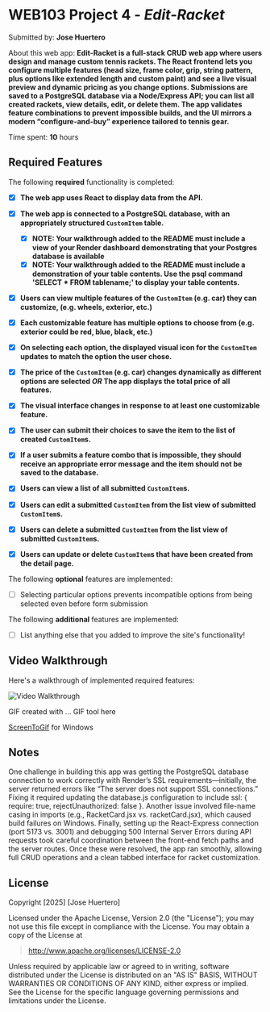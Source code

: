 # WEB103 Project 4 - *Edit-Racket*

Submitted by: **Jose Huertero**

About this web app: **Edit-Racket is a full-stack CRUD web app where users design and manage custom tennis rackets. The React frontend lets you configure multiple features (head size, frame color, grip, string pattern, plus options like extended length and custom paint) and see a live visual preview and dynamic pricing as you change options. Submissions are saved to a PostgreSQL database via a Node/Express API; you can list all created rackets, view details, edit, or delete them. The app validates feature combinations to prevent impossible builds, and the UI mirrors a modern “configure-and-buy” experience tailored to tennis gear.**

Time spent: **10** hours

## Required Features

The following **required** functionality is completed:

<!-- Make sure to check off completed functionality below -->
- [x] **The web app uses React to display data from the API.**
- [x] **The web app is connected to a PostgreSQL database, with an appropriately structured `CustomItem` table.**
  - [x]  **NOTE: Your walkthrough added to the README must include a view of your Render dashboard demonstrating that your Postgres database is available**
  - [x]  **NOTE: Your walkthrough added to the README must include a demonstration of your table contents. Use the psql command 'SELECT * FROM tablename;' to display your table contents.**
- [x] **Users can view **multiple** features of the `CustomItem` (e.g. car) they can customize, (e.g. wheels, exterior, etc.)**
- [x] **Each customizable feature has multiple options to choose from (e.g. exterior could be red, blue, black, etc.)**
- [x] **On selecting each option, the displayed visual icon for the `CustomItem` updates to match the option the user chose.**
- [x] **The price of the `CustomItem` (e.g. car) changes dynamically as different options are selected *OR* The app displays the total price of all features.**
- [x] **The visual interface changes in response to at least one customizable feature.**
- [x] **The user can submit their choices to save the item to the list of created `CustomItem`s.**
- [x] **If a user submits a feature combo that is impossible, they should receive an appropriate error message and the item should not be saved to the database.**
- [x] **Users can view a list of all submitted `CustomItem`s.**
- [x] **Users can edit a submitted `CustomItem` from the list view of submitted `CustomItem`s.**
- [x] **Users can delete a submitted `CustomItem` from the list view of submitted `CustomItem`s.**
- [x] **Users can update or delete `CustomItem`s that have been created from the detail page.**


The following **optional** features are implemented:

- [ ] Selecting particular options prevents incompatible options from being selected even before form submission

The following **additional** features are implemented:

- [ ] List anything else that you added to improve the site's functionality!

## Video Walkthrough

Here's a walkthrough of implemented required features:

<img src='https://imgur.com/zQ6KYeg.gif' title='Video Walkthrough' width='' alt='Video Walkthrough' />

<!-- Replace this with whatever GIF tool you used! -->
GIF created with ...  GIF tool here


[ScreenToGif](https://www.screentogif.com/) for Windows


## Notes

One challenge in building this app was getting the PostgreSQL database connection to work correctly with Render’s SSL requirements—initially, the server returned errors like “The server does not support SSL connections.” Fixing it required updating the database.js configuration to include ssl: { require: true, rejectUnauthorized: false }. Another issue involved file-name casing in imports (e.g., RacketCard.jsx vs. racketCard.jsx), which caused build failures on Windows. Finally, setting up the React-Express connection (port 5173 vs. 3001) and debugging 500 Internal Server Errors during API requests took careful coordination between the front-end fetch paths and the server routes. Once these were resolved, the app ran smoothly, allowing full CRUD operations and a clean tabbed interface for racket customization.

## License

Copyright [2025] [Jose Huertero]

Licensed under the Apache License, Version 2.0 (the "License"); you may not use this file except in compliance with the License. You may obtain a copy of the License at

> http://www.apache.org/licenses/LICENSE-2.0

Unless required by applicable law or agreed to in writing, software distributed under the License is distributed on an "AS IS" BASIS, WITHOUT WARRANTIES OR CONDITIONS OF ANY KIND, either express or implied. See the License for the specific language governing permissions and limitations under the License.
